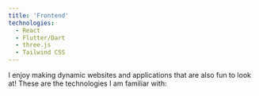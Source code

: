 ```yaml
---
title: 'Frontend'
technologies:
  - React
  - Flutter/Dart
  - three.js
  - Tailwind CSS
---
```


I enjoy making dynamic websites and applications that are also fun to look at! These are the technologies I am familiar with:
